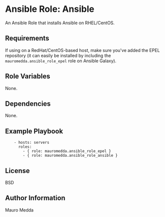 # Ansible Role: Ansible

An Ansible Role that installs Ansible on RHEL/CentOS.

## Requirements

If using on a RedHat/CentOS-based host, make sure you've added the EPEL repository (it can easily be installed by including the `mauromedda.ansible_role_epel` role on Ansible Galaxy).

## Role Variables

None.

## Dependencies

None.

## Example Playbook

```
    - hosts: servers
      roles:
        - { role: mauromedda.ansible_role_epel }
        - { role: mauromedda.ansible_role_ansible }
```

## License

BSD

## Author Information

Mauro Medda
